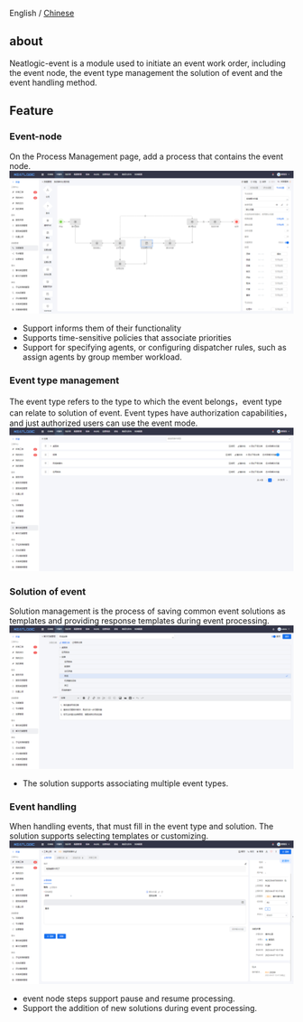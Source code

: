 English / [Chinese](README.md)

## about

Neatlogic-event is a module used to initiate an event work order, including the event node, the event type management the solution of event and the event handling method.

## Feature

### Event-node

On the Process Management page, add a process that contains the event node.<br>
![img.png](README_IMAGES/img.png)
- Support informs them of their functionality
- Supports time-sensitive policies that associate priorities
- Support for specifying agents, or configuring dispatcher rules, such as assign agents by group member workload.

### Event type management

The event type refers to the type to which the event belongs，event type can relate to solution of event. Event types have authorization capabilities，and just authorized users can use the event mode. 
![img.png](README_IMAGES/img1.png)

### Solution of event

Solution management is the process of saving common event solutions as templates and providing response templates during event processing.
![img.png](README_IMAGES/img2.png)
- The solution supports associating multiple event types.
    
### Event handling

When handling events, that must fill in the event type and solution. The solution supports selecting templates or customizing.
![img.png](README_IMAGES/img3.png)
- event node steps support pause and resume processing.
- Support the addition of new solutions during event processing.